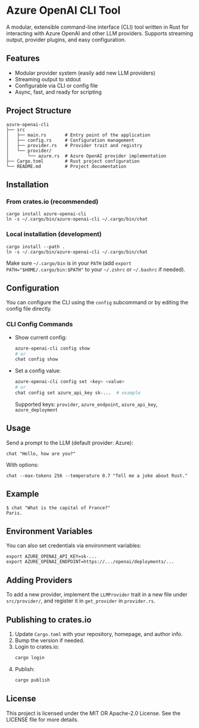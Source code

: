# Azure OpenAI CLI Tool

A modular, extensible command-line interface (CLI) tool written in Rust for interacting with Azure OpenAI and other LLM providers. Supports streaming output, provider plugins, and easy configuration.

## Features
- Modular provider system (easily add new LLM providers)
- Streaming output to stdout
- Configurable via CLI or config file
- Async, fast, and ready for scripting

## Project Structure

```
azure-openai-cli
├── src
│   ├── main.rs       # Entry point of the application
│   ├── config.rs     # Configuration management
│   ├── provider.rs   # Provider trait and registry
│   └── provider/
│       └── azure.rs  # Azure OpenAI provider implementation
├── Cargo.toml        # Rust project configuration
└── README.md         # Project documentation
```

## Installation

### From crates.io (recommended)

```
cargo install azure-openai-cli
ln -s ~/.cargo/bin/azure-openai-cli ~/.cargo/bin/chat
```

### Local installation (development)

```
cargo install --path .
ln -s ~/.cargo/bin/azure-openai-cli ~/.cargo/bin/chat
```

Make sure `~/.cargo/bin` is in your `PATH` (add `export PATH="$HOME/.cargo/bin:$PATH"` to your `~/.zshrc` or `~/.bashrc` if needed).

## Configuration

You can configure the CLI using the `config` subcommand or by editing the config file directly.

### CLI Config Commands

- Show current config:
  ```sh
  azure-openai-cli config show
  # or
  chat config show
  ```

- Set a config value:
  ```sh
  azure-openai-cli config set <key> <value>
  # or
  chat config set azure_api_key sk-...  # example
  ```
  
  Supported keys: `provider`, `azure_endpoint`, `azure_api_key`, `azure_deployment`

## Usage

Send a prompt to the LLM (default provider: Azure):

```
chat "Hello, how are you?"
```

With options:

```
chat --max-tokens 256 --temperature 0.7 "Tell me a joke about Rust."
```

## Example

```
$ chat "What is the capital of France?"
Paris.
```

## Environment Variables

You can also set credentials via environment variables:

```
export AZURE_OPENAI_API_KEY=sk-...
export AZURE_OPENAI_ENDPOINT=https://.../openai/deployments/...
```

## Adding Providers

To add a new provider, implement the `LLMProvider` trait in a new file under `src/provider/`, and register it in `get_provider` in `provider.rs`.

## Publishing to crates.io

1. Update `Cargo.toml` with your repository, homepage, and author info.
2. Bump the version if needed.
3. Login to crates.io:
   ```sh
   cargo login
   ```
4. Publish:
   ```sh
   cargo publish
   ```

## License

This project is licensed under the MIT OR Apache-2.0 License. See the LICENSE file for more details.